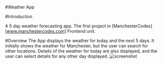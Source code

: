 #Weather App

#Introduction

A 5 day weather forecasting app.
The first project in [ManchesterCodes][www.manchestercodes.com] Frontend unit.


#Overview
The App displays the weather for today and the next 5 days. 
It initially shows the weather for Manchester, but the user can search for other locations.
Details of the weather for today are also displayed, and the user can select details for any other day displayed.
![screenshot](https://github.com/pbeardey/weather-app/blob/main/Weather-App.png)

